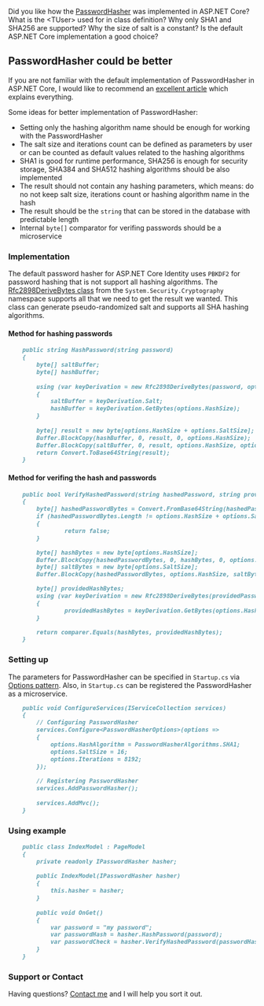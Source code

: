 Did you like how the [PasswordHasher](https://github.com/aspnet/AspNetCore/blob/master/src/Identity/Extensions.Core/src/PasswordHasher.cs) was implemented in ASP.NET Core? What is the &lt;TUser> used for in class definition? Why only SHA1 and SHA256 are supported? Why the size of salt is a constant? Is the default ASP.NET Core implementation a good choice?

## PasswordHasher could be better

If you are not familiar with the default implementation of PasswordHasher in ASP.NET Core, I would like to recommend an [excellent article](https://andrewlock.net/exploring-the-asp-net-core-identity-passwordhasher) which explains everything.

Some ideas for better implementation of PasswordHasher:

- Setting only the hashing algorithm name should be enough for working with the PasswordHasher
- The salt size and iterations count can be defined as parameters by user or can be counted as default values related to the hashing algorithms
- SHA1 is good for runtime performance, SHA256 is enough for security storage, SHA384 and SHA512 hashing algorithms should be also implemented 
- The result should not contain any hashing parameters, which means: do no not keep salt size, iterations count or hashing algorithm name in the hash
- The result should be the <code>string</code> that can be stored in the database with predictable length
- Internal <code>byte[]</code> comparator for verifing passwords should be a microservice

### Implementation

The default password hasher for ASP.NET Core Identity uses <code>PBKDF2</code> for password hashing that is not support all hashing algorithms. The [Rfc2898DeriveBytes class](https://docs.microsoft.com/en-us/dotnet/api/system.security.cryptography.rfc2898derivebytes?view=netcore-2.2) from the <code>System.Security.Cryptography</code> namespace supports all that we need to get the result we wanted. This class can generate pseudo-randomized salt and supports all SHA hashing algorithms.

#### Method for hashing passwords

```markdown
    public string HashPassword(string password)
    {
        byte[] saltBuffer;
        byte[] hashBuffer;
        
        using (var keyDerivation = new Rfc2898DeriveBytes(password, options.SaltSize, options.Iterations, options.HashAlgorithmName))
        {
            saltBuffer = keyDerivation.Salt;
            hashBuffer = keyDerivation.GetBytes(options.HashSize);
        }
        
        byte[] result = new byte[options.HashSize + options.SaltSize];
        Buffer.BlockCopy(hashBuffer, 0, result, 0, options.HashSize);
        Buffer.BlockCopy(saltBuffer, 0, result, options.HashSize, options.SaltSize);
        return Convert.ToBase64String(result);
    }
```

#### Method for verifing the hash and passwords

```markdown
    public bool VerifyHashedPassword(string hashedPassword, string providedPassword)
    {
        byte[] hashedPasswordBytes = Convert.FromBase64String(hashedPassword);
        if (hashedPasswordBytes.Length != options.HashSize + options.SaltSize)
        {
                return false;
        }

        byte[] hashBytes = new byte[options.HashSize];
        Buffer.BlockCopy(hashedPasswordBytes, 0, hashBytes, 0, options.HashSize);
        byte[] saltBytes = new byte[options.SaltSize];
        Buffer.BlockCopy(hashedPasswordBytes, options.HashSize, saltBytes, 0, options.SaltSize);

        byte[] providedHashBytes;
        using (var keyDerivation = new Rfc2898DeriveBytes(providedPassword, saltBytes, options.Iterations, options.HashAlgorithmName))
        {
                providedHashBytes = keyDerivation.GetBytes(options.HashSize);
        }

        return comparer.Equals(hashBytes, providedHashBytes);
    }
```

### Setting up

The parameters for PasswordHasher can be specified in <code>Startup.cs</code> via [Options pattern](https://docs.microsoft.com/en-us/aspnet/core/fundamentals/configuration/options?view=aspnetcore-2.2). Also, in <code>Startup.cs</code> can be registered the PasswordHasher as a microservice.

```markdown
    public void ConfigureServices(IServiceCollection services)
    {
        // Configuring PasswordHasher
        services.Configure<PasswordHasherOptions>(options =>
        {
            options.HashAlgorithm = PasswordHasherAlgorithms.SHA1;
            options.SaltSize = 16;
            options.Iterations = 8192;
        });
    
        // Registering PasswordHasher
        services.AddPasswordHasher();
        
        services.AddMvc();
    }
```

### Using example

```markdown
    public class IndexModel : PageModel
    {
        private readonly IPasswordHasher hasher;
    
        public IndexModel(IPasswordHasher hasher)
        {
            this.hasher = hasher;
        }
        
        public void OnGet()
        {
            var password = "my password";
            var passwordHash = hasher.HashPassword(password);
            var passwordCheck = hasher.VerifyHashedPassword(passwordHash, password);
        }
    }
```

### Support or Contact

Having questions? [Contact me](https://github.com/CanadianBeaver) and I will help you sort it out.
